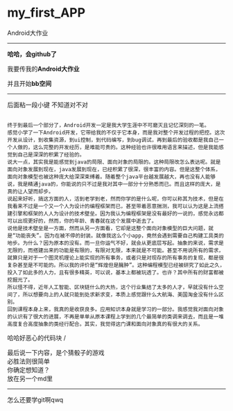 # my_first_APP
Android大作业

***
**哈哈，会github了**

我要传我的**Android大作业**

并且开始**bb空间**

***

后面粘一段小键
不知道对不对

```

终于到最后一个部分了，Android开发一定是我大学生涯中不可磨灭且记忆深刻的一笔。
感觉小学了一下Android开发，它带给我的不仅于它本身，而是我对整个开发过程的把控。这次开发从设计，到收集资源，到ui控制，到代码编写，到bug调试，再到最后的验收都是我自己一个人做的，这么完整的开发经历，是难能可贵的。这种经验也许很难用语言来描述，但是我能感觉到自己是深深的积累了经验的。
说大一点，其实我是能感觉到java的局限、面向对象的局限的。这种局限改怎么表达呢。就是面向对象发展到现在，java发展到现在，已经积累了很深，很丰富的内容。但是这整个体系，面向对象模型也被这种庞大给深深束缚着。随着整个java平台越发展越大，再也没有人能够说，我是精通java的，你能说的只不过是我对其中一部分十分熟悉而已。而且这样的庞大，是真的让人望而却步。
说起来好听，搞这方面的人，活到老学到老，然而你学的是什么呢，你可以称其为技术，但是在我看来不过是一个又一个人为设计的编程框架而已，甚至带着恶意揣测，我可以认为这是上流搭建引擎和框架的人人为设计的技术壁垒。因为我认为编程框架是没有最好的一说的，感觉永远都可以出现更好的，然而，你的年龄、青春就在这个发展中逝去了。
说他是技术壁垒是一方面，然而从另一方面看，它却是这整个面向对象模型的巨大问题，就是“功能丧失”。因为在被不停的封装。就像我这么个小app，竟然会遇到需要自己构建工具类的地步。为什么？因为原本的没有。而一旦你运气不好，就会从更底层写起。抽象的来说，需求是无限的，而搭建出来的功能是有限的，有限对无限，本来就是不可能。甚至不用说所有的需求，就算只是对于一个图灵机理论上能实现的所有事务，或者只是对现存的所有事务的复现，都是很复杂甚至是不可能的。所以我的评价是“辉煌但是臃肿”。这种编程模型已经被研究了如此之久，投入了如此多的人力，且有很多精英，可以说，基本上都被玩透了。也许？其中所有的财富都被挖掘光了。
所以怪不得，近年人工智能、区块链什么的大热，这个行业集结了太多的人才，早就没有什么空间了，所以想要向上的人就只能到处求新求变，本质上感觉跟什么大航海、美国淘金没有什么区别。
回到课程本身上来，我真的是收获良多。应用知识本身就是学习的一部分。我感觉我对面向对象的认识有了很大的进展，不再是单单从原本课程上学到的几个最简单的类调来调去，而且是一堆高度复合高度抽象的类经行配合。其实，我觉得这门课和面向对象真的有很大的关系。
```
哈哈好恶心的代码块
/

最后说一下内容，是个猜骰子的游戏  
必胜法则很简单  
你确定想知道？  
放在另一个md里  

***
怎么还要学git啊qwq

